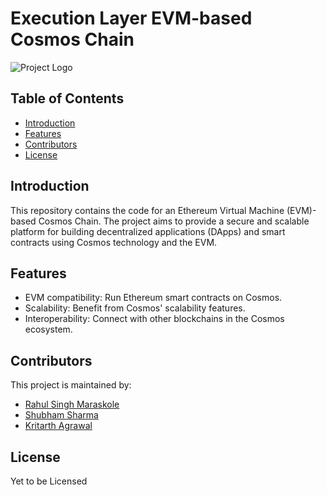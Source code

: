 # Execution Layer EVM-based Cosmos Chain

![Project Logo](https://www.airchains.io/assets/hero/airlogo.png) 

## Table of Contents

- [Introduction](#introduction)
- [Features](#features)
- [Contributors](#contributors)
- [License](#license)

## Introduction

This repository contains the code for an Ethereum Virtual Machine (EVM)-based Cosmos Chain. The project aims to provide a secure and scalable platform for building decentralized applications (DApps) and smart contracts using Cosmos technology and the EVM.


## Features

- EVM compatibility: Run Ethereum smart contracts on Cosmos.
- Scalability: Benefit from Cosmos' scalability features.
- Interoperability: Connect with other blockchains in the Cosmos ecosystem.


## Contributors

This project is maintained by:

- [Rahul Singh Maraskole](mailto:rahul@airchains.io)
- [Shubham Sharma](mailto:shubham@airchains.io)
- [Kritarth Agrawal](mailto:kritarth@airchains.io)


## License

Yet to be Licensed
